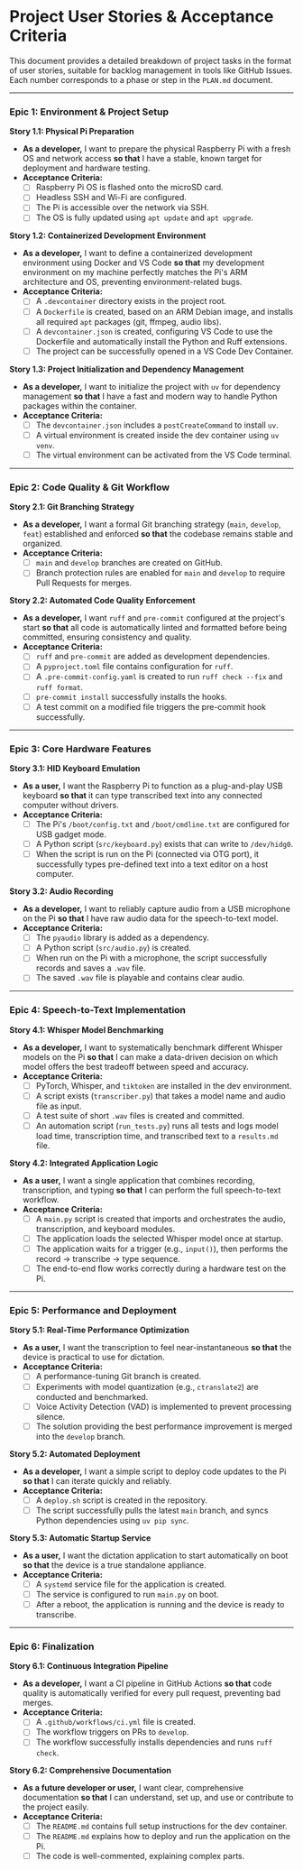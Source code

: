 # Project User Stories & Acceptance Criteria

This document provides a detailed breakdown of project tasks in the format of user stories, suitable for backlog management in tools like GitHub Issues. Each number corresponds to a phase or step in the `PLAN.md` document.

---

### Epic 1: Environment & Project Setup

**Story 1.1: Physical Pi Preparation**
-   **As a developer,** I want to prepare the physical Raspberry Pi with a fresh OS and network access **so that** I have a stable, known target for deployment and hardware testing.
-   **Acceptance Criteria:**
    -   [ ] Raspberry Pi OS is flashed onto the microSD card.
    -   [ ] Headless SSH and Wi-Fi are configured.
    -   [ ] The Pi is accessible over the network via SSH.
    -   [ ] The OS is fully updated using `apt update` and `apt upgrade`.

**Story 1.2: Containerized Development Environment**
-   **As a developer,** I want to define a containerized development environment using Docker and VS Code **so that** my development environment on my machine perfectly matches the Pi's ARM architecture and OS, preventing environment-related bugs.
-   **Acceptance Criteria:**
    -   [ ] A `.devcontainer` directory exists in the project root.
    -   [ ] A `Dockerfile` is created, based on an ARM Debian image, and installs all required `apt` packages (git, ffmpeg, audio libs).
    -   [ ] A `devcontainer.json` is created, configuring VS Code to use the Dockerfile and automatically install the Python and Ruff extensions.
    -   [ ] The project can be successfully opened in a VS Code Dev Container.

**Story 1.3: Project Initialization and Dependency Management**
-   **As a developer,** I want to initialize the project with `uv` for dependency management **so that** I have a fast and modern way to handle Python packages within the container.
-   **Acceptance Criteria:**
    -   [ ] The `devcontainer.json` includes a `postCreateCommand` to install `uv`.
    -   [ ] A virtual environment is created inside the dev container using `uv venv`.
    -   [ ] The virtual environment can be activated from the VS Code terminal.

---

### Epic 2: Code Quality & Git Workflow

**Story 2.1: Git Branching Strategy**
-   **As a developer,** I want a formal Git branching strategy (`main`, `develop`, `feat`) established and enforced **so that** the codebase remains stable and organized.
-   **Acceptance Criteria:**
    -   [ ] `main` and `develop` branches are created on GitHub.
    -   [ ] Branch protection rules are enabled for `main` and `develop` to require Pull Requests for merges.

**Story 2.2: Automated Code Quality Enforcement**
-   **As a developer,** I want `ruff` and `pre-commit` configured at the project's start **so that** all code is automatically linted and formatted before being committed, ensuring consistency and quality.
-   **Acceptance Criteria:**
    -   [ ] `ruff` and `pre-commit` are added as development dependencies.
    -   [ ] A `pyproject.toml` file contains configuration for `ruff`.
    -   [ ] A `.pre-commit-config.yaml` is created to run `ruff check --fix` and `ruff format`.
    -   [ ] `pre-commit install` successfully installs the hooks.
    -   [ ] A test commit on a modified file triggers the pre-commit hook successfully.

---

### Epic 3: Core Hardware Features

**Story 3.1: HID Keyboard Emulation**
-   **As a user,** I want the Raspberry Pi to function as a plug-and-play USB keyboard **so that** it can type transcribed text into any connected computer without drivers.
-   **Acceptance Criteria:**
    -   [ ] The Pi's `/boot/config.txt` and `/boot/cmdline.txt` are configured for USB gadget mode.
    -   [ ] A Python script (`src/keyboard.py`) exists that can write to `/dev/hidg0`.
    -   [ ] When the script is run on the Pi (connected via OTG port), it successfully types pre-defined text into a text editor on a host computer.

**Story 3.2: Audio Recording**
-   **As a developer,** I want to reliably capture audio from a USB microphone on the Pi **so that** I have raw audio data for the speech-to-text model.
-   **Acceptance Criteria:**
    -   [ ] The `pyaudio` library is added as a dependency.
    -   [ ] A Python script (`src/audio.py`) is created.
    -   [ ] When run on the Pi with a microphone, the script successfully records and saves a `.wav` file.
    -   [ ] The saved `.wav` file is playable and contains clear audio.

---

### Epic 4: Speech-to-Text Implementation

**Story 4.1: Whisper Model Benchmarking**
-   **As a developer,** I want to systematically benchmark different Whisper models on the Pi **so that** I can make a data-driven decision on which model offers the best tradeoff between speed and accuracy.
-   **Acceptance Criteria:**
    -   [ ] PyTorch, Whisper, and `tiktoken` are installed in the dev environment.
    -   [ ] A script exists (`transcriber.py`) that takes a model name and audio file as input.
    -   [ ] A test suite of short `.wav` files is created and committed.
    -   [ ] An automation script (`run_tests.py`) runs all tests and logs model load time, transcription time, and transcribed text to a `results.md` file.

**Story 4.2: Integrated Application Logic**
-   **As a user,** I want a single application that combines recording, transcription, and typing **so that** I can perform the full speech-to-text workflow.
-   **Acceptance Criteria:**
    -   [ ] A `main.py` script is created that imports and orchestrates the audio, transcription, and keyboard modules.
    -   [ ] The application loads the selected Whisper model once at startup.
    -   [ ] The application waits for a trigger (e.g., `input()`), then performs the record -> transcribe -> type sequence.
    -   [ ] The end-to-end flow works correctly during a hardware test on the Pi.

---

### Epic 5: Performance and Deployment

**Story 5.1: Real-Time Performance Optimization**
-   **As a user,** I want the transcription to feel near-instantaneous **so that** the device is practical to use for dictation.
-   **Acceptance Criteria:**
    -   [ ] A performance-tuning Git branch is created.
    -   [ ] Experiments with model quantization (e.g., `ctranslate2`) are conducted and benchmarked.
    -   [ ] Voice Activity Detection (VAD) is implemented to prevent processing silence.
    -   [ ] The solution providing the best performance improvement is merged into the `develop` branch.

**Story 5.2: Automated Deployment**
-   **As a developer,** I want a simple script to deploy code updates to the Pi **so that** I can iterate quickly and reliably.
-   **Acceptance Criteria:**
    -   [ ] A `deploy.sh` script is created in the repository.
    -   [ ] The script successfully pulls the latest `main` branch, and syncs Python dependencies using `uv pip sync`.

**Story 5.3: Automatic Startup Service**
-   **As a user,** I want the dictation application to start automatically on boot **so that** the device is a true standalone appliance.
-   **Acceptance Criteria:**
    -   [ ] A `systemd` service file for the application is created.
    -   [ ] The service is configured to run `main.py` on boot.
    -   [ ] After a reboot, the application is running and the device is ready to transcribe.

---

### Epic 6: Finalization

**Story 6.1: Continuous Integration Pipeline**
-   **As a developer,** I want a CI pipeline in GitHub Actions **so that** code quality is automatically verified for every pull request, preventing bad merges.
-   **Acceptance Criteria:**
    -   [ ] A `.github/workflows/ci.yml` file is created.
    -   [ ] The workflow triggers on PRs to `develop`.
    -   [ ] The workflow successfully installs dependencies and runs `ruff check`.

**Story 6.2: Comprehensive Documentation**
-   **As a future developer or user,** I want clear, comprehensive documentation **so that** I can understand, set up, and use or contribute to the project easily.
-   **Acceptance Criteria:**
    -   [ ] The `README.md` contains full setup instructions for the dev container.
    -   [ ] The `README.md` explains how to deploy and run the application on the Pi.
    -   [ ] The code is well-commented, explaining complex parts.